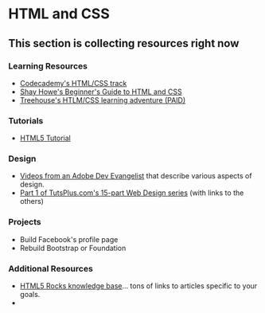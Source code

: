 # HTML and CSS

## This section is collecting resources right now

### Learning Resources
* [Codecademy's HTML/CSS track](http://www.codecademy.com/tracks/web)
* [Shay Howe's Beginner's Guide to HTML and CSS](http://learn.shayhowe.com/html-css/)
* [Treehouse's HTLM/CSS learning adventure (PAID)](http://teamtreehouse.com/learning-adventures/learn-html-and-css)

### Tutorials

* [HTML5 Tutorial](http://www.html-5-tutorial.com/start-html5-tutorial.htm)

### Design
* [Videos from an Adobe Dev Evangelist](http://designupdate.com/) that describe various aspects of design.
* [Part 1 of TutsPlus.com's 15-part Web Design series](http://webdesign.tutsplus.com/articles/design-theory/understanding-visual-hierarchy-in-web-design/) (with links to the others)

### Projects

* Build Facebook's profile page
* Rebuild Bootstrap or Foundation

### Additional Resources

* [HTML5 Rocks knowledge base](http://www.html5rocks.com/en/)... tons of links to articles specific to your goals.
* 